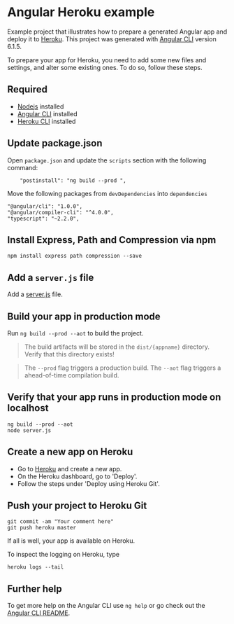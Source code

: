 # Angular Heroku example

Example project that illustrates how to prepare a generated Angular app and deploy it to [Heroku](http://www.heroku.com). 
This project was generated with [Angular CLI](https://github.com/angular/angular-cli) version 6.1.5.

To prepare your app for Heroku, you need to add some new files and settings, and alter some existing ones. To do so, follow these steps.

## Required
- [Nodejs](https://nodejs.org) installed
- [Angular CLI](https://github.com/angular/angular-cli) installed
- [Heroku CLI](http://www.heroku.com) installed




## Update package.json
Open `package.json` and update the `scripts` section with the following command:
```
    "postinstall": "ng build --prod ",
```

Move the following packages from `devDependencies` into `dependencies`
```
"@angular/cli": "1.0.0",
"@angular/compiler-cli": "^4.0.0",
"typescript": "~2.2.0",
```


## Install Express, Path and Compression via npm

```
npm install express path compression --save
```

## Add a `server.js` file

Add a [server.js](./server.js) file. 




## Build your app in production mode

Run `ng build --prod --aot` to build the project. 

> The build artifacts will be stored in the `dist/{appname}` directory. 
> Verify that this directory exists! 

> The `--prod` flag triggers a production build. The `--aot` flag triggers a ahead-of-time compilation build.

## Verify that your app runs in production mode on localhost
```
ng build --prod --aot
node server.js
```

## Create a new app on Heroku

- Go to [Heroku](http://www.heroku.com) and create a new app. 
- On the Heroku dashboard, go to 'Deploy'. 
- Follow the steps under 'Deploy using Heroku Git'.


## Push your project to Heroku Git
```
git commit -am "Your comment here"
git push heroku master
```
If all is well, your app is available on Heroku.

To inspect the logging on Heroku, type
```
heroku logs --tail
```


## Further help
To get more help on the Angular CLI use `ng help` or go check out the [Angular CLI README](https://github.com/angular/angular-cli/blob/master/README.md).
